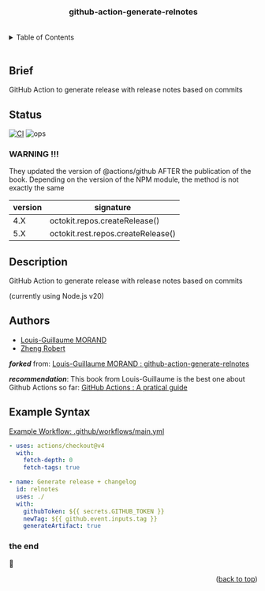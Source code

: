 <div id="top"></div>

<div align="center">
  <h3>github-action-generate-relnotes</h3>
</div>

<br/>
<!-- TABLE OF CONTENTS -->
<details>
  <summary>Table of Contents</summary>
  <ol>
    <li><a href="#brief">Brief</a></li>
    <li><a href="#description">Description</a></li>
    <li><a href="#authors">Authors</a></li>
    <li><a href="#syntax">Syntax</a></li>
  </ol>
</details>
<br/>


## Brief
<span id="brief"></span>

GitHub Action to generate release with release notes based on commits

## Status
<span id="status"></span>

[![CI](https://github.com/Zheng-Bote/github-action-generate-relnotes/actions/workflows/main.yml/badge.svg)](https://github.com/Zheng-Bote/github-action-generate-relnotes/actions/workflows/main.yml)
![ops](https://img.shields.io/badge/Status-v1.0.1_works-green)


### WARNING !!!

They updated the version of @actions/github AFTER the publication of the book. Depending on the version of the NPM module, the method is not exactly the same

| version | signature                          |
| ------- | ---------------------------------- |
| 4.X     | octokit.repos.createRelease()      |
| 5.X     | octokit.rest.repos.createRelease() |

## Description
<span id="description"></span>

GitHub Action to generate release with release notes based on commits

(currently using Node.js v20)


## Authors
<span id="authors"></span>

- [Louis-Guillaume MORAND](https://github.com/lgmorand)
- [Zheng Robert](https://www.robert.hase-zheng.net/) 

***forked*** from: [Louis-Guillaume MORAND : github-action-generate-relnotes](https://github.com/lgmorand/github-action-generate-relnotes)

***recommendation***: This book from Louis-Guillaume is the best one about Github Actions so far:
[GitHub Actions : A pratical guide](https://github.com/lgmorand/book-github-actions-content)

## Example Syntax
<span id="syntax"></span>

[Example Workflow: .github/workflows/main.yml](https://github.com/Zheng-Bote/github-action-generate-relnotes/blob/main/.github/workflows/main.yml)

```yaml
- uses: actions/checkout@v4
  with:
    fetch-depth: 0
    fetch-tags: true

- name: Generate release + changelog
  id: relnotes
  uses: ./
  with:
    githubToken: ${{ secrets.GITHUB_TOKEN }}
    newTag: ${{ github.event.inputs.tag }}
    generateArtifact: true
```

### the end

:vulcan_salute:

<p align="right">(<a href="#top">back to top</a>)</p>

